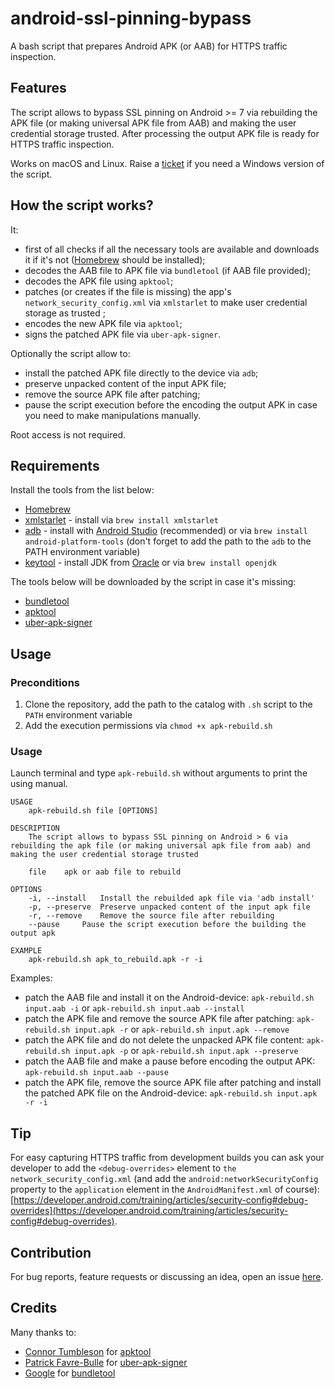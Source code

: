 # android-ssl-pinning-bypass

A bash script that prepares Android APK (or AAB) for HTTPS traffic inspection.

## Features
The script allows to bypass SSL pinning on Android >= 7 via rebuilding the APK file (or making universal APK file from AAB) and making the user credential storage trusted. After processing the output APK file is ready for HTTPS traffic inspection.

Works on macOS and Linux. Raise a [ticket](https://github.com/ilya-kozyr/android-ssl-pinning-bypass/issues/new/choose) if you need a Windows version of the script.

## How the script works?

It:
- first of all checks if all the necessary tools are available and downloads it if it's not ([Homebrew](https://brew.sh/) should be installed);
- decodes the AAB file to APK file via `bundletool` (if AAB file provided);
- decodes the APK file using `apktool`;
- patches (or creates if the file is missing) the app's `network_security_config.xml` via `xmlstarlet` to make user credential storage as trusted ;
- encodes the new APK file via `apktool`;
- signs the patched APK file via `uber-apk-signer`.

Optionally the script allow to:
- install the patched APK file directly to the device via `adb`;
- preserve unpacked content of the input APK file;
- remove the source APK file after patching;
- pause the script execution before the encoding the output APK in case you need to make manipulations manually.

Root access is not required.
## Requirements
Install the tools from the list below:
- [Homebrew](https://brew.sh/)
- [xmlstarlet](http://xmlstar.sourceforge.net) - install via `brew install xmlstarlet`
- [adb](https://developer.android.com/studio) - install with [Android Studio](https://developer.android.com/studio) (recommended) or via `brew install android-platform-tools` (don't forget to add the path to the `adb` to the PATH environment variable)
- [keytool](https://docs.oracle.com/javase/8/docs/technotes/tools/unix/keytool.html) - install JDK from [Oracle](https://www.oracle.com/java/technologies/downloads/) or via `brew install openjdk`

The tools below will be downloaded by the script in case it's missing:
- [bundletool](https://github.com/google/bundletool/releases)
- [apktool](https://github.com/iBotPeaches/Apktool/releases)
- [uber-apk-signer](https://github.com/patrickfav/uber-apk-signer/releases)
## Usage
### Preconditions
1. Clone the repository, add the path to the catalog with `.sh` script to the `PATH` environment variable
2. Add the execution permissions via `chmod +x apk-rebuild.sh`
### Usage
Launch terminal and type `apk-rebuild.sh` without arguments to print the using manual.
```
USAGE
	apk-rebuild.sh file [OPTIONS]

DESCRIPTION
	The script allows to bypass SSL pinning on Android > 6 via rebuilding the apk file (or making universal apk file from aab) and making the user credential storage trusted

	file	apk or aab file to rebuild

OPTIONS
	-i, --install	Install the rebuilded apk file via 'adb install'
	-p, --preserve	Preserve unpacked content of the input apk file
	-r, --remove	Remove the source file after rebuilding
	--pause		Pause the script execution before the building the output apk

EXAMPLE
	apk-rebuild.sh apk_to_rebuild.apk -r -i
```
Examples:
- patch the AAB file and install it on the Android-device: `apk-rebuild.sh input.aab -i` or `apk-rebuild.sh input.aab --install`
- patch the APK file and remove the source APK file after patching: `apk-rebuild.sh input.apk -r` or `apk-rebuild.sh input.apk --remove`
- patch the APK file and do not delete the unpacked APK file content: `apk-rebuild.sh input.apk -p` or `apk-rebuild.sh input.apk --preserve`
- patch the AAB file and make a pause before encoding the output APK: `apk-rebuild.sh input.aab --pause`
- patch the APK file, remove the source APK file after patching and install the patched APK file on the Android-device: `apk-rebuild.sh input.apk -r -i`
## Tip
For easy capturing HTTPS traffic from development builds you can ask your developer to add the `<debug-overrides>` element to `the network_security_config.xml` (and add the `android:networkSecurityConfig` property to the `application` element in the `AndroidManifest.xml` of course): [https://developer.android.com/training/articles/security-config#debug-overrides](https://developer.android.com/training/articles/security-config#debug-overrides).
## Contribution
For bug reports, feature requests or discussing an idea, open an issue [here](https://github.com/ilya-kozyr/android-ssl-pinning-bypass/issues).
## Credits
Many thanks to:
- [Connor Tumbleson](https://github.com/iBotPeaches) for [apktool](https://github.com/iBotPeaches/Apktool)
- [Patrick Favre-Bulle](https://github.com/patrickfav) for [uber-apk-signer](https://github.com/patrickfav/uber-apk-signer)
- [Google](https://github.com/google) for [bundletool](https://github.com/google/bundletool/releases)
